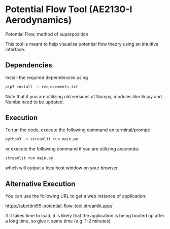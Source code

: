 # Potential Flow Tool (AE2130-I Aerodynamics)
 Potential Flow, method of superposition

 This tool is meant to help visualize potential flow theory using an intuitive interface.

 ## Dependencies
 Install the required dependencies using

 ```bash
 pip3 install -r requirements.txt
 ```

 Note that if you are utilizing old versions of Numpy, modules like Scipy and Numba need to be updated.

 ## Execution

 To run the code, execute the following command on terminal/prompt:

 ```bash
 python3 -m streamlit run main.py
 ```

 or execute the following command if you are utilizing anaconda:

 ```bash
 streamlit run main.py
 ```

 which will output a localhost window on your browser.

## Alternative Execution

You can use the following URL to get a web instance of application:

https://abettini99-potential-flow-tool.streamlit.app/

If it takes time to load, it is likely that the application is being booted up after a long time, so give it some time (e.g. 1-2 minutes)
